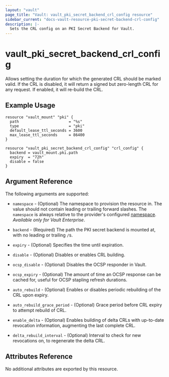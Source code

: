 ```yaml
---
layout: "vault"
page_title: "Vault: vault_pki_secret_backend_crl_config resource"
sidebar_current: "docs-vault-resource-pki-secret-backend-crl-config"
description: |-
  Sets the CRL config on an PKI Secret Backend for Vault.
---
```


# vault\_pki\_secret\_backend\_crl\_config

Allows setting the duration for which the generated CRL should be marked valid. If the CRL is disabled, it will return a signed but zero-length CRL for any request. If enabled, it will re-build the CRL.

## Example Usage

```hcl
resource "vault_mount" "pki" {
  path                      = "%s"
  type                      = "pki"
  default_lease_ttl_seconds = 3600
  max_lease_ttl_seconds     = 86400
}

resource "vault_pki_secret_backend_crl_config" "crl_config" {
  backend = vault_mount.pki.path
  expiry  = "72h"
  disable = false
}
```

## Argument Reference

The following arguments are supported:

* `namespace` - (Optional) The namespace to provision the resource in.
  The value should not contain leading or trailing forward slashes.
  The `namespace` is always relative to the provider's configured [namespace](/docs/providers/vault#namespace).
   *Available only for Vault Enterprise*.

* `backend` - (Required) The path the PKI secret backend is mounted at, with no leading or trailing `/`s.

* `expiry` - (Optional) Specifies the time until expiration.

* `disable` - (Optional) Disables or enables CRL building.

* `ocsp_disable` - (Optional) Disables the OCSP responder in Vault.

* `ocsp_expiry` - (Optional) The amount of time an OCSP response can be cached for, useful for OCSP stapling refresh durations.

* `auto_rebuild` - (Optional) Enables or disables periodic rebuilding of the CRL upon expiry.

* `auto_rebuild_grace_period` - (Optional) Grace period before CRL expiry to attempt rebuild of CRL.

* `enable_delta` - (Optional) Enables building of delta CRLs with up-to-date revocation information, augmenting the last complete CRL.

* `delta_rebuild_interval` - (Optional) Interval to check for new revocations on, to regenerate the delta CRL.

## Attributes Reference

No additional attributes are exported by this resource.